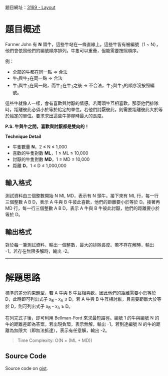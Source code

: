 <!--
[date]: 2012-02-26
[title]: [POJ] 3169 - Layout
[name]: poj-3169-layout
[tag]: POJ, shortest path | 最短路徑, system of difference constraints | 差分約束系統
-->

題目網址：[3169 - Layout][1]

題目概述
======

Farmer John 有 **N** 頭牛，這些牛站在一條直線上。這些牛皆有被編號（1 ~ N），他們會依照他們的編號順序排列。牛隻可以重疊，但能需要按照順序。

例：

- 全部的牛都在同一點 ⇒ 合法
- 牛<sub>1</sub>與牛<sub>2</sub>在同一點 ⇒ 合法
- 牛<sub>1</sub>與牛<sub>3</sub>在同一點，而牛<sub>2</sub>在牛<sub>3</sub>之後 ⇒ 不合法，牛<sub>2</sub>與牛<sub>3</sub>的順序沒按照編號。

這些牛就像人一樣，會有喜歡與討厭的情感。若兩頭牛互相喜歡，那麼他們排隊時，距離彼此必須小於等於給定的單位。若他們討厭彼此，則需要距離彼此大於等於給定的單位。要求求出這些牛排隊時最大的長度。

**P.S. 牛與牛之間，喜歡與討厭都是雙向的！**

**Technique Detail**

- 牛隻數量 **N**，2 ≤ N ≤ 1,000
- 喜歡的牛隻對數 **ML**，1 ≤ ML ≤ 10,000
- 討厭的牛隻對數 **MD**，1 ≤ MD ≤ 10,000
- 距離 **D**，1 ≤ D ≤ 1,000,000

輸入格式
----------

測試資料由三個整數開始 N ML MD，表示有 N 頭牛。接下來有 ML 行，每一行三個整數 A B D，表示 A 牛與 B 牛彼此喜歡，他們的距離要小於等於 D。接著再 MD 行，每一行三個整數 A B D，表示 A 牛與 B 牛彼此討厭，他們的距離要小於等於 D。

輸出格式
----------


對於每一筆測試資料，輸出一個整數，最大的排隊長度。若不存在解時，輸出 -1。若存在無限多解時，輸出 -2。

---

解題思路
========

標準的差分約束題型，若 A 牛與 B 牛互相喜歡，因此他們的距離需要小於等於 D，此時即可列出式子 x<sub>B</sub> - x<sub>A</sub> ≤ D。若 A 牛與 B 牛互相討厭，且需要距離大於等於 D，則可列出式子 x<sub>B</sub> - x<sub>A</sub> ≥ D。

在列完式子後，即可利用 Bellman-Ford 來求最短路徑。編號 1 的牛與編號 N 的牛的距離差即為答案。若出現負環，表示無解，輸出 -1。若到達編號 N 的牛的距離為無限大（即無法抵達），表示有任意解，輸出 -2。

> Time Complexity: O(N × (ML + MD))

Source Code
-----------------

<script src="https://gist.github.com/KuoE0/1950504.js"></script>

Source code on [gist][gist].


[1]: http://poj.org/problem?id=3169 "Layout"
[gist]: https://gist.github.com/KuoE0/1950504
